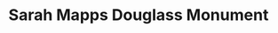 ---
pid: lld5
title: Sarah Mapps Douglass Monument
location_transcription: near her school site
coordinates: "[-75.148614394704, 39.952500443709]"
zipcode: '19003'
gen_neighborhood: 
neighborhood: 
outside_phl: 'Ardmore PA '
age: '34'
age_range: 30-39
instagram: 
image_file_name: lld_5.jpg
proposal_transcription: It should represent her variety of interests - science, education,
  abolition
topic: African Americans,Education,Person,History,Social Justice,Women
topic_summary: 0, 0, 0, 0, 0, 0, 0
type: Other No Form
keywords_other: 
credit: Sarah Horand
image_labels: 
twitter: 
facebook: 
permalink: "/monuments/lld5/"
layout: item-page
---